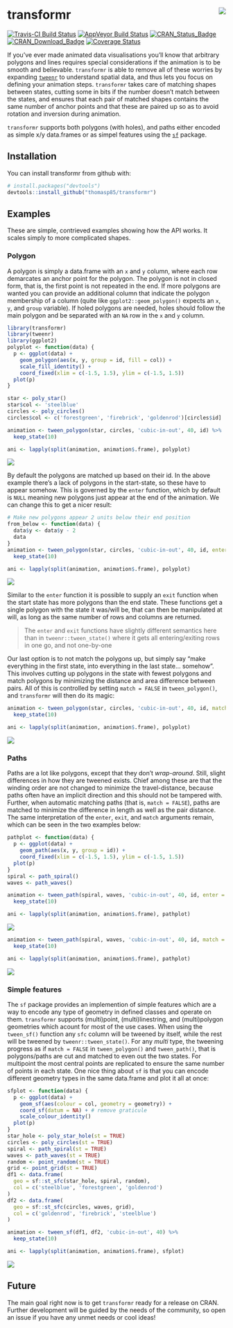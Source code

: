 
<!-- README.md is generated from README.Rmd. Please edit that file -->

# transformr <img src="man/figures/logo.png" align="right"/>

[![Travis-CI Build
Status](https://travis-ci.org/thomasp85/transformr.svg?branch=master)](https://travis-ci.org/thomasp85/transformr)
[![AppVeyor Build
Status](https://ci.appveyor.com/api/projects/status/github/thomasp85/transformr?branch=master&svg=true)](https://ci.appveyor.com/project/thomasp85/transformr)
[![CRAN\_Status\_Badge](https://www.r-pkg.org/badges/version-ago/transformr)](https://cran.r-project.org/package=transformr)
[![CRAN\_Download\_Badge](https://cranlogs.r-pkg.org/badges/grand-total/transformr)](https://cran.r-project.org/package=transformr)
[![Coverage
Status](https://img.shields.io/codecov/c/github/thomasp85/transformr/master.svg)](https://codecov.io/github/thomasp85/transformr?branch=master)

If you’ve ever made animated data visualisations you’ll know that
arbitrary polygons and lines requires special considerations if the
animation is to be smooth and believable. `transformr` is able to remove
all of these worries by expanding
[`tweenr`](https://github.com/thomasp85/tweenr) to understand spatial
data, and thus lets you focus on defining your animation steps.
`transformr` takes care of matching shapes between states, cutting some
in bits if the number doesn’t match between the states, and ensures that
each pair of matched shapes contains the same number of anchor points
and that these are paired up so as to avoid rotation and inversion
during animation.

`transformr` supports both polygons (with holes), and paths either
encoded as simple x/y data.frames or as simpel features using the
[`sf`](https://github.com/r-spatial/sf) package.

## Installation

You can install transformr from github with:

``` r
# install.packages("devtools")
devtools::install_github("thomasp85/transformr")
```

## Examples

These are simple, contrieved examples showing how the API works. It
scales simply to more complicated shapes.

### Polygon

A polygon is simply a data.frame with an `x` and `y` column, where each
row demarcates an anchor point for the polygon. The polygon is not in
closed form, that is, the first point is not repeated in the end. If
more polygons are wanted you can provide an additional column that
indicate the polygon membership of a column (quite like
`ggplot2::geom_polygon()` expects an `x`, `y`, and `group` variable). If
holed polygons are needed, holes should follow the main polygon and be
separated with an `NA` row in the `x` and `y` column.

``` r
library(transformr)
library(tweenr)
library(ggplot2)
polyplot <- function(data) {
  p <- ggplot(data) + 
    geom_polygon(aes(x, y, group = id, fill = col)) +
    scale_fill_identity() +
    coord_fixed(xlim = c(-1.5, 1.5), ylim = c(-1.5, 1.5))
  plot(p)
}

star <- poly_star()
star$col <- 'steelblue'
circles <- poly_circles()
circles$col <- c('forestgreen', 'firebrick', 'goldenrod')[circles$id]

animation <- tween_polygon(star, circles, 'cubic-in-out', 40, id) %>% 
  keep_state(10)

ani <- lapply(split(animation, animation$.frame), polyplot)
```

![](man/figures/README-unnamed-chunk-2.gif)

By default the polygons are matched up based on their id. In the above
example there’s a lack of polygons in the start-state, so these have to
appear somehow. This is governed by the `enter` function, which by
default is `NULL` meaning new polygons just appear at the end of the
animation. We can change this to get a nicer result:

``` r
# Make new polygons appear 2 units below their end position
from_below <- function(data) {
  data$y <- data$y - 2
  data
}
animation <- tween_polygon(star, circles, 'cubic-in-out', 40, id, enter = from_below) %>% 
  keep_state(10)

ani <- lapply(split(animation, animation$.frame), polyplot)
```

![](man/figures/README-unnamed-chunk-3.gif)

Similar to the `enter` function it is possible to supply an `exit`
function when the start state has more polygons than the end state.
These functions get a single polygon with the state it was/will be, that
can then be manipulated at will, as long as the same number of rows and
columns are returned.

> The `enter` and `exit` functions have slightly different semantics
> here than in `tweenr::tween_state()` where it gets all
> entering/exiting rows in one go, and not one-by-one

Our last option is to not match the polygons up, but simply say “make
everything in the first state, into everything in the last state…
somehow”. This involves cutting up polygons in the state with fewest
polygons and match polygons by minimizing the distance and area
difference between pairs. All of this is controlled by setting `match =
FALSE` in `tween_polygon()`, and `transformr` will then do its magic:

``` r
animation <- tween_polygon(star, circles, 'cubic-in-out', 40, id, match = FALSE) %>% 
  keep_state(10)

ani <- lapply(split(animation, animation$.frame), polyplot)
```

![](man/figures/README-unnamed-chunk-4.gif)

### Paths

Paths are a lot like polygons, except that they don’t *wrap-around*.
Still, slight differences in how they are tweened exists. Chief among
these are that the winding order are not changed to minimize the
travel-distance, because paths often have an implicit direction and this
should not be tampered with. Further, when automatic matching paths
(that is, `match = FALSE`), paths are matched to minimize the difference
in length as well as the pair distance. The same interpretation of the
`enter`, `exit`, and `match` arguments remain, which can be seen in the
two examples below:

``` r
pathplot <- function(data) {
  p <- ggplot(data) + 
    geom_path(aes(x, y, group = id)) +
    coord_fixed(xlim = c(-1.5, 1.5), ylim = c(-1.5, 1.5))
  plot(p)
}
spiral <- path_spiral()
waves <- path_waves()

animation <- tween_path(spiral, waves, 'cubic-in-out', 40, id, enter = from_below) %>% 
  keep_state(10)

ani <- lapply(split(animation, animation$.frame), pathplot)
```

![](man/figures/README-unnamed-chunk-5.gif)

``` r
animation <- tween_path(spiral, waves, 'cubic-in-out', 40, id, match = FALSE) %>% 
  keep_state(10)

ani <- lapply(split(animation, animation$.frame), pathplot)
```

![](man/figures/README-unnamed-chunk-6.gif)

### Simple features

The `sf` package provides an implemention of simple features which are a
way to encode any type of geometry in defined classes and operate on
them. `transformr` supports (multi)point, (multi)linestring, and
(multi)polygon geometries which acount for most of the use cases. When
using the `tween_sf()` function any `sfc` column will be tweened by
itself, while the rest will be tweened by `tweenr::tween_state()`. For
any *multi* type, the tweening progress as if `match = FALSE` in
`tween_polygon()` and `tween_path()`, that is polygons/paths are cut and
matched to even out the two states. For multipoint the most central
points are replicated to ensure the same number of points in each state.
One nice thing about `sf` is that you can encode different geometry
types in the same data.frame and plot it all at once:

``` r
sfplot <- function(data) {
  p <- ggplot(data) + 
    geom_sf(aes(colour = col, geometry = geometry)) + 
    coord_sf(datum = NA) + # remove graticule
    scale_colour_identity()
  plot(p)
}
star_hole <- poly_star_hole(st = TRUE)
circles <- poly_circles(st = TRUE)
spiral <- path_spiral(st = TRUE)
waves <- path_waves(st = TRUE)
random <- point_random(st = TRUE)
grid <- point_grid(st = TRUE)
df1 <- data.frame(
  geo = sf::st_sfc(star_hole, spiral, random),
  col = c('steelblue', 'forestgreen', 'goldenrod')
)
df2 <- data.frame(
  geo = sf::st_sfc(circles, waves, grid),
  col = c('goldenrod', 'firebrick', 'steelblue')
)

animation <- tween_sf(df1, df2, 'cubic-in-out', 40) %>% 
  keep_state(10)

ani <- lapply(split(animation, animation$.frame), sfplot)
```

![](man/figures/README-unnamed-chunk-7.gif)

## Future

The main goal right now is to get `transformr` ready for a release on
CRAN. Further development will be guided by the needs of the community,
so open an issue if you have any unmet needs or cool ideas\!
